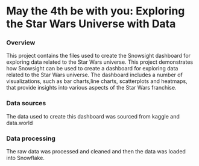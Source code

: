 # May the 4th be with you: Exploring the Star Wars Universe with Data

### Overview
This project contains the files used to create the Snowsight dashboard for exploring data related to the Star Wars universe. 
This project demonstrates how Snowsight can be used to create a dashboard for exploring data related to the Star Wars universe.
The dashboard includes a number of visualizations, such as bar charts,line charts, scatterplots and heatmaps, that provide insights into various aspects of the Star Wars franchise.

### Data sources
The data used to create this dashboard was sourced from kaggle and data.world

### Data processing
The raw data was processed and cleaned and then the data was loaded into Snowflake.









